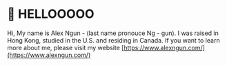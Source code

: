 # 👋 HELLOOOOO
 Hi, My name is Alex Ngun - (last name pronouce Ng - gun). I was raised in Hong Kong, studied in the U.S. and residing in Canada.
 If you want to learn more about me, please visit my website [https://www.alexngun.com/](https://www.alexngun.com/)
